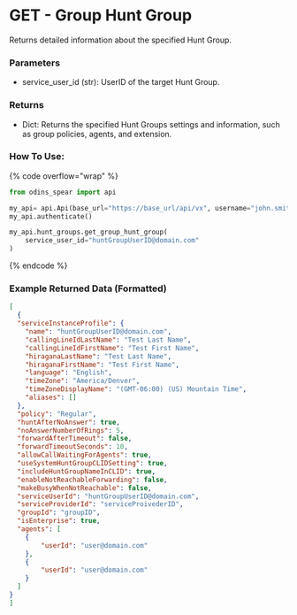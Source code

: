 # GET - Group Hunt Group

Returns detailed information about the specified Hunt Group.

### Parameters&#x20;

* service_user_id (str): UserID of the target Hunt Group.

### Returns

* Dict: Returns the specified Hunt Groups settings and information, such as group policies, agents, and extension.

### How To Use:

{% code overflow="wrap" %}
```python
from odins_spear import api

my_api= api.Api(base_url="https://base_url/api/vx", username="john.smith", password="ODIN_INSTANCE_1")
my_api.authenticate()

my_api.hunt_groups.get_group_hunt_group(
    service_user_id="huntGroupUserID@domain.com"
)
```
{% endcode %}

### Example Returned Data (Formatted)
```json
[
  {
  "serviceInstanceProfile": {
    "name": "huntGroupUserID@domain.com",
    "callingLineIdLastName": "Test Last Name",
    "callingLineIdFirstName": "Test First Name",
    "hiraganaLastName": "Test Last Name",
    "hiraganaFirstName": "Test First Name",
    "language": "English",
    "timeZone": "America/Denver",
    "timeZoneDisplayName": "(GMT-06:00) (US) Mountain Time",
    "aliases": []
  },
  "policy": "Regular",
  "huntAfterNoAnswer": true,
  "noAnswerNumberOfRings": 5,
  "forwardAfterTimeout": false,
  "forwardTimeoutSeconds": 10,
  "allowCallWaitingForAgents": true,
  "useSystemHuntGroupCLIDSetting": true,
  "includeHuntGroupNameInCLID": true,
  "enableNotReachableForwarding": false,
  "makeBusyWhenNotReachable": false,
  "serviceUserId": "huntGroupUserID@domain.com",
  "serviceProviderId": "serviceProivederID",
  "groupId": "groupID",
  "isEnterprise": true,
  "agents": [
    {
        "userId": "user@domain.com"
    },
    {
        "userId": "user@domain.com"
    }
  ]
}
]
```
